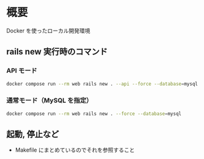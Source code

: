 # 概要

Docker を使ったローカル開発環境

## rails new 実行時のコマンド

### API モード

```sh
docker compose run --rm web rails new . --api --force --database=mysql --skip-turbolinks --skip-test
```

### 通常モード（MySQL を指定）

```sh
docker compose run --rm web rails new . --force --database=mysql
```

## 起動, 停止など

- Makefile にまとめているのでそれを参照すること
